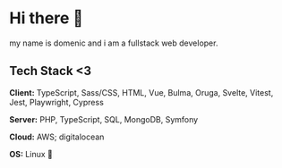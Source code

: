# Hi there 🙌

my name is domenic and i am a fullstack web developer.


## Tech Stack <3

**Client:** TypeScript, Sass/CSS, HTML, Vue, Bulma, Oruga, Svelte, Vitest, Jest, Playwright, Cypress

**Server:** PHP, TypeScript, SQL, MongoDB, Symfony

**Cloud:** AWS; digitalocean

**OS:** Linux 🐧
